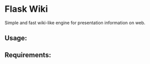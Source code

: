 # Flask Wiki
Simple and fast wiki-like engine for presentation information on web.

Usage:
------ 

Requirements:
------------

